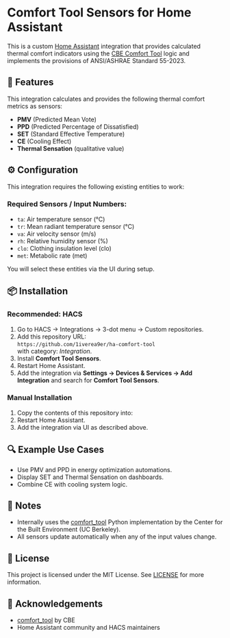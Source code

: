 # Comfort Tool Sensors for Home Assistant

This is a custom [Home Assistant](https://www.home-assistant.io/) integration that provides calculated thermal comfort indicators using the [CBE Comfort Tool](https://comfort.cbe.berkeley.edu/) logic and implements the provisions of ANSI/ASHRAE Standard 55-2023.

## 🧊 Features

This integration calculates and provides the following thermal comfort metrics as sensors:

- **PMV** (Predicted Mean Vote)
- **PPD** (Predicted Percentage of Dissatisfied)
- **SET** (Standard Effective Temperature)
- **CE** (Cooling Effect)
- **Thermal Sensation** (qualitative value)

## ⚙️ Configuration

This integration requires the following existing entities to work:

### Required Sensors / Input Numbers:

- `ta`: Air temperature sensor (°C)
- `tr`: Mean radiant temperature sensor (°C)
- `va`: Air velocity sensor (m/s)
- `rh`: Relative humidity sensor (%)
- `clo`: Clothing insulation level (clo)
- `met`: Metabolic rate (met)

You will select these entities via the UI during setup.

## 📦 Installation

### Recommended: HACS

1. Go to HACS → Integrations → 3-dot menu → Custom repositories.
2. Add this repository URL:  
   `https://github.com/1iverea9er/ha-comfort-tool`  
   with category: *Integration*.
3. Install **Comfort Tool Sensors**.
4. Restart Home Assistant.
5. Add the integration via **Settings → Devices & Services → Add Integration** and search for **Comfort Tool Sensors**.

### Manual Installation

1. Copy the contents of this repository into:
2. Restart Home Assistant.
3. Add the integration via UI as described above.

## 🔍 Example Use Cases

- Use PMV and PPD in energy optimization automations.
- Display SET and Thermal Sensation on dashboards.
- Combine CE with cooling system logic.

## 🧪 Notes

- Internally uses the [comfort_tool](https://github.com/CenterForTheBuiltEnvironment/comfort_tool) Python implementation by the Center for the Built Environment (UC Berkeley).
- All sensors update automatically when any of the input values change.

## 🧾 License

This project is licensed under the MIT License. See [LICENSE](LICENSE) for more information.

## 🙏 Acknowledgements

- [comfort_tool](https://github.com/CenterForTheBuiltEnvironment/comfort_tool) by CBE
- Home Assistant community and HACS maintainers

